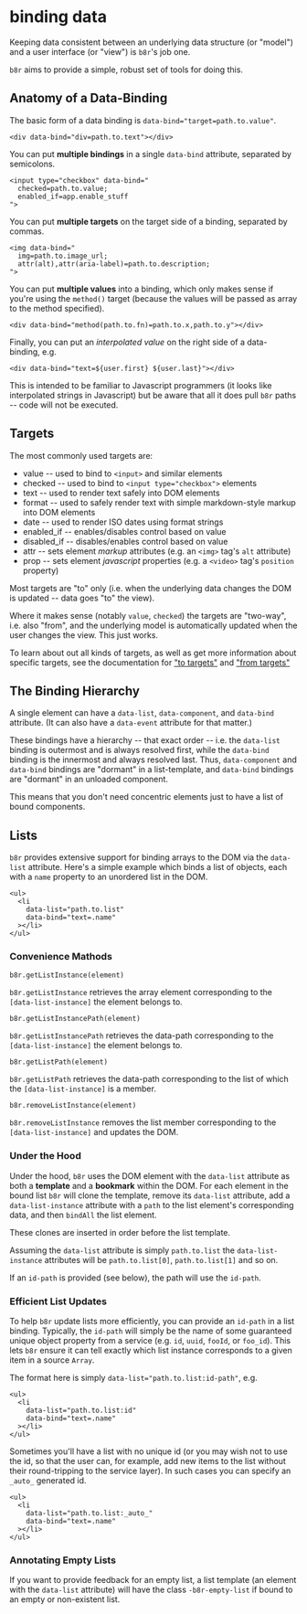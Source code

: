 # binding data

Keeping data consistent between an underlying data structure (or "model") and 
a user interface (or "view") is `b8r`'s job one.

`b8r` aims to provide a simple, robust set of tools for doing this.

## Anatomy of a Data-Binding

The basic form of a data binding is `data-bind="target=path.to.value"`.

```
<div data-bind="div=path.to.text"></div>
```

You can put **multiple bindings** in a single `data-bind` attribute, separated by semicolons.

```
<input type="checkbox" data-bind="
  checked=path.to.value;
  enabled_if=app.enable_stuff
">
```

You can put **multiple targets** on the target side of a binding, separated by commas.

```
<img data-bind="
  img=path.to.image_url;
  attr(alt),attr(aria-label)=path.to.description;
">
```

You can put **multiple values** into a binding, which only makes sense if you're using the `method()` target
(because the values will be passed as array to the method specified).

```
<div data-bind="method(path.to.fn)=path.to.x,path.to.y"></div>
```

Finally, you can put an *interpolated value* on the right side of a data-binding, e.g.

```
<div data-bind="text=${user.first} ${user.last}"></div>
```

This is intended to be familiar to Javascript programmers (it looks like interpolated strings in Javascript)
but be aware that all it does pull `b8r` paths -- code will not be executed.

## Targets

The most commonly used targets are:

- value -- used to bind to `<input>` and similar elements
- checked -- used to bind to `<input type="checkbox">` elements
- text -- used to render text safely into DOM elements
- format -- used to safely render text with simple markdown-style markup into DOM elements
- date -- used to render ISO dates using format strings
- enabled_if -- enables/disables control based on value
- disabled_if -- disables/enables control based on value
- attr -- sets element *markup* attributes (e.g. an `<img>` tag's `alt` attribute)
- prop -- sets element *javascript* properties (e.g. a `<video>` tag's `position` property)

Most targets are "to" only (i.e. when the underlying data changes the DOM is updated -- data goes "to" the view).

Where it makes sense (notably `value`, `checked`) the targets are "two-way", i.e. also "from", and the underlying
model is automatically updated when the user changes the view. This just works.

To learn about out all kinds of targets, as well as get more information about specific targets,
see the documentation for ["to targets"](#source=source/b8r.toTargets.js) 
and ["from targets"](#source=source/b8r.fromTargets.js)

## The Binding Hierarchy

A single element can have a `data-list`, `data-component`, and `data-bind` attribute. (It can also
have a `data-event` attribute for that matter.)

These bindings have a hierarchy -- that exact order -- i.e. the `data-list` binding is outermost
and is always resolved first, while the `data-bind` binding is the innermost and always resolved last.
Thus, `data-component` and `data-bind` bindings are "dormant" in a list-template, and `data-bind`
bindings are "dormant" in an unloaded component.

This means that you don't need concentric elements just to have a list of bound components.

## Lists

`b8r` provides extensive support for binding arrays to the DOM via the `data-list` attribute. Here's
a simple example which binds a list of objects, each with a `name` property to an unordered
list in the DOM.

    <ul>
      <li 
        data-list="path.to.list"
        data-bind="text=.name"
      ></li>
    </ul>

### Convenience Mathods

    b8r.getListInstance(element)

`b8r.getListInstance` retrieves the array element corresponding to the `[data-list-instance]`
the element belongs to.

    b8r.getListInstancePath(element)

`b8r.getListInstancePath` retrieves the data-path corresponding to the `[data-list-instance]`
the element belongs to.

    b8r.getListPath(element)

`b8r.getListPath` retrieves the data-path corresponding to the list of which the `[data-list-instance]`
is a member.

    b8r.removeListInstance(element)

`b8r.removeListInstance` removes the list member corresponding to the `[data-list-instance]`
and updates the DOM.

### Under the Hood

Under the hood, `b8r` uses the DOM element with the `data-list` attribute as both a 
__template__ and a __bookmark__ within the DOM. For each element in the bound list
`b8r` will clone the template, remove its `data-list` attribute, add a `data-list-instance`
attribute with a `path` to the list element's corresponding data, and then `bindAll` the
list element.

These clones are inserted in order before the list template.

Assuming the `data-list` attribute is simply `path.to.list` the `data-list-instance`
attributes will be `path.to.list[0]`, `path.to.list[1]` and so on.

If an `id-path` is provided (see below), the path will use the `id-path`.

### Efficient List Updates

To help `b8r` update lists more efficiently, you can provide an `id-path` in a list binding.
Typically, the `id-path` will simply be the name of some guaranteed unique object property
from a service (e.g. `id`, `uuid`, `fooId`, or `foo_id`). This lets `b8r` ensure it can 
tell exactly which list instance corresponds to a given item in a source `Array`.

The format here is simply `data-list="path.to.list:id-path"`, e.g.

    <ul>
      <li 
        data-list="path.to.list:id"
        data-bind="text=.name"
      ></li>
    </ul>

Sometimes you'll have a list with no unique id (or you may wish not to use the id, so that
the user can, for example, add new items to the list without their round-tripping to the
service layer). In such cases you can specify an `_auto_` generated id.

    <ul>
      <li 
        data-list="path.to.list:_auto_"
        data-bind="text=.name"
      ></li>
    </ul>

### Annotating Empty Lists

If you want to provide feedback for an empty list, a list template (an element with the
`data-list` attribute) will have the class `-b8r-empty-list` if bound to an empty or
non-existent list.